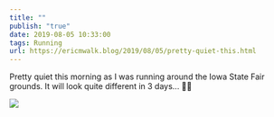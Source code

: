```yaml
---
title: ""
publish: "true"
date: 2019-08-05 10:33:00
tags: Running
url: https://ericmwalk.blog/2019/08/05/pretty-quiet-this.html
---
```


Pretty quiet this morning as I was running around the Iowa State Fair grounds. It will look quite different in 3 days... 🏃‍♂️

![](https://ericmwalk.blog/uploads/2022/f1ced575b7.jpg)